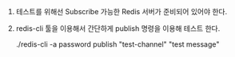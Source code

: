 ﻿1. 테스트를 위해선 Subscribe 가능한 Redis 서버가 준비되어 있어야 한다.

2. redis-cli 툴을 이용해서 간단하게 publish 명령을 이용해 테스트 한다.

	./redis-cli -a password publish "test-channel" "test message"